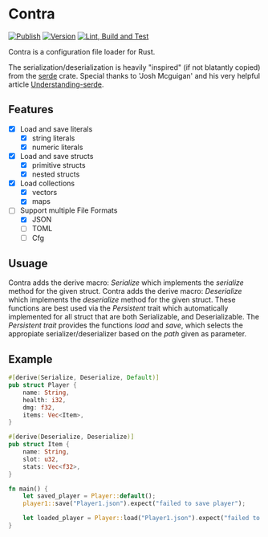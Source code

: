 # Contra

[![Publish](https://github.com/Homuncoli/contra/actions/workflows/publish.yml/badge.svg?branch=master)](https://github.com/Homuncoli/contra/actions/workflows/publish.yml)
[![Version](https://github.com/Homuncoli/contra/actions/workflows/version.yml/badge.svg?branch=master)](https://github.com/Homuncoli/contra/actions/workflows/version.yml)
[![Lint, Build and Test](https://github.com/Homuncoli/contra/actions/workflows/build-test.yml/badge.svg?branch=master)](https://github.com/Homuncoli/contra/actions/workflows/build-test.yml)

Contra is a configuration file loader for Rust.

The serialization/deserialization is heavily "inspired" (if not blatantly copied) from the [serde](https://docs.rs/serde/latest/serde/) crate. Special thanks to 'Josh Mcguigan' and his very helpful article [Understanding-serde](https://www.joshmcguigan.com/blog/understanding-serde/).

## Features
- [x] Load and save literals
  - [x] string literals
  - [x] numeric literals
- [x] Load and save structs
  - [x] primitive structs
  - [x] nested structs
- [x] Load collections
  - [x] vectors
  - [x] maps
- [ ] Support multiple File Formats
  - [x] JSON
  - [ ] TOML
  - [ ] Cfg

## Usuage
Contra adds the derive macro: *Serialize*   which implements the *serialize* method for the given struct.
Contra adds the derive macro: *Deserialize* which implements the *deserialize* method for the given struct.
These functions are best used via the *Persistent* trait which automatically implemented for all struct that are both Serializable, and Deserializable.
The *Persistent trait* provides the functions *load* and *save*, which selects the appropiate serializer/deserializer based on the *path* given as parameter.

## Example
```rust
#[derive(Serialize, Deserialize, Default)]
pub struct Player {
    name: String,
    health: i32,
    dmg: f32,
    items: Vec<Item>,
}

#[derive(Deserialize, Deserialize)]
pub struct Item {
    name: String,
    slot: u32,
    stats: Vec<f32>,
}

fn main() {
    let saved_player = Player::default();
    player1::save("Player1.json").expect("failed to save player");

    let loaded_player = Player::load("Player1.json").expect("failed to load player");
}
```